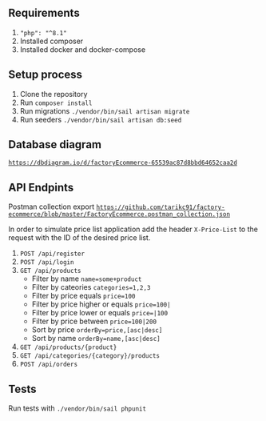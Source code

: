 ## Requirements
1. <code>"php": "^8.1"</code>
2. Installed composer
3. Installed docker and docker-compose

## Setup process
1. Clone the repository
2. Run <code>composer install</code>
3. Run migrations <code>./vendor/bin/sail artisan migrate</code>
4. Run seeders <code>./vendor/bin/sail artisan db:seed</code>

## Database diagram
<code>https://dbdiagram.io/d/factoryEcommerce-65539ac87d8bbd64652caa2d</code>

## API Endpints
Postman collection export <code>https://github.com/tarikc91/factory-ecommerce/blob/master/FactoryEcommerce.postman_collection.json</code>

In order to simulate price list application add the header <code>X-Price-List</code> to the request with the ID of the desired price list.

1. <code>POST /api/register</code>
2. <code>POST /api/login</code>
3. <code>GET /api/products</code>
    - Filter by name <code>name=some+product</code>
    - Filter by cateories <code>categories=1,2,3</code>
    - Filter by price equals <code>price=100</code>
    - Filter by price higher or equals <code>price=100|</code>
    - Filter by price lower or equals <code>price=|100</code>
    - Filter by price between <code>price=100|200</code>
    - Sort by price <code>orderBy=price,[asc|desc]</code>
    - Sort by name <code>orderBy=name,[asc|desc]</code>
4. <code>GET /api/products/{product}</code>
5. <code>GET /api/categories/{category}/products</code>
6. <code>POST /api/orders</code>

## Tests
Run tests with <code>./vendor/bin/sail phpunit</code>
